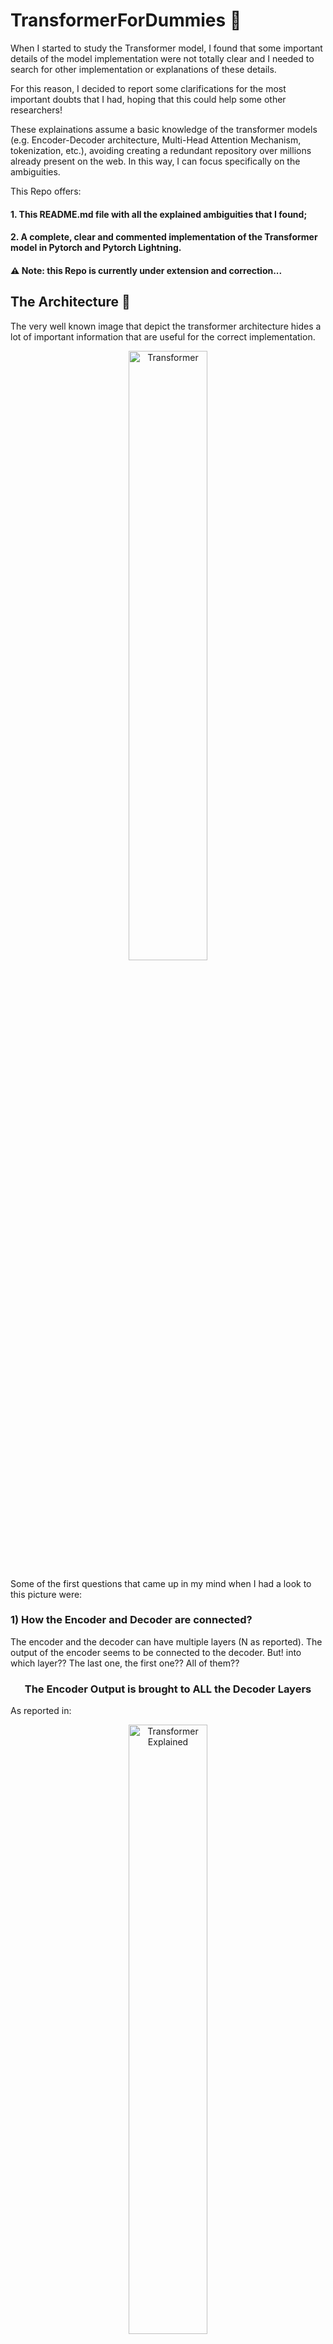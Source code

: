 # TransformerForDummies :rocket:
When I started to study the Transformer model, I found that some important details of the model implementation were not totally clear 
and I needed to search for other implementation or explanations of these details. 

For this reason, I decided to report some clarifications for the most important doubts that I had, hoping that this could help some other researchers!

These explainations assume a basic knowledge of the transformer models (e.g. Encoder-Decoder architecture, Multi-Head Attention Mechanism, tokenization, etc.),
avoiding creating a redundant repository over millions already present on the web. In this way, I can focus specifically on the ambiguities.

This Repo offers:

#### 1. This README.md file with all the explained ambiguities that I found;
#### 2. A complete, clear and commented implementation of the Transformer model in Pytorch and Pytorch Lightning.

#### :warning: Note: this Repo is currently under extension and correction...
## The Architecture :tada: 
The very well known image that depict the transformer architecture hides a lot of important information that are useful for the correct implementation.
<p align="center">
<img src="./assets/Transformer_architecture.png" alt="Transformer" width="50%"/>
</p>

Some of the first questions that came up in my mind when I had a look to this picture were:
### 1) **How the Encoder and Decoder are connected?**

The encoder and the decoder can have multiple layers (N as reported). The output of the encoder seems to be connected to the decoder. 
But! into which layer?? The last one, the first one?? All of them??

### <center>**The Encoder Output is brought to ALL the Decoder Layers**</center>
As reported in:

<p align="center">
<img src="./assets/transformer_explained.png" alt="Transformer Explained" width="50%"/>
</p>

Picture taken by (https://www.truefoundry.com/blog/transformer-architecture)

### 2) **How the Encoder's output is connected to the 'Multi-Head Attention of the Decoder'?**
Every attention block has three inputs that should be the Query, Key and Value. Which one is what??

###  <p align=center>**The Keys and the Values come from the Encoder, the Queries come from the last sublayer of the decoder.**</p>

<p align="center">
<img src="./assets/answer_2.jpg" alt="Paragraph" width="35%"/>
</p>

Both the above answers could be extracted with a bit of interpretation from:
<p align="center">
<img src="./assets/paragraph_1.jpg" alt="Paragraph" width="70%"/>
</p>
Notice the phrase: 

*This allows every position in the decoder to attend over all the positions in the input sequence*, this sentence will also useful later.


### 3) **What's the difference among the three different attention blocks?**

In the rest of the README we'll call:
- **Self-Attention block** of the encoder: the attention block of the encoder (of course :) )
- **Masked-Self-Attention block** of the decoder: you got it!
- **Cross-Attention block**: the block where encoder is connected to the decoder.

Later a more detailed answer!

## The Masks :collision:

I admit that I struggled a bit to understand well how the masking is used into this model, mainly because a looot of things are given for granted,
and appear clear and obvious only when you start to implement things and problems come up.

### 1) **How the mask is included in the Masked-Self-Attention block of the decoder?**

### The Look-Ahead/Causal Mask

First of all, I would have named the "Look Ahead Mask" as "DON'T Look Ahead Mask".
This mask is used for the decoder to allow the computation of the attention only backward in the sentence. 

Yes, it has sense, but why?? Well, because at the inference time, the decoder will act in auto-regressive manner, 
that means that it only has the encoder input as complete sentence, and the decoder should generate a word at time during inference.
Hence, only using the already generated words. For this reason, we need to force at the training time to learn to predict the ground-truth output sentence without looking at the next words, otherwise that's cheating!

Here we report the shape of the "Don't look ahead mask" also called "Causal Mask":
$M^C \in \mathbb{R}^{L x L}$

$$M^C = \begin{bmatrix} 
0 & -\infty & -\infty &  -\infty & -\infty &  -\infty  \\\
0 & 0 & -\infty & -\infty & -\infty & -\infty \\\
0 & 0 & 0 & -\infty & -\infty & -\infty \\\
0 & 0 & 0 & 0 & -\infty & -\infty \\\
0 & 0 & 0 & 0 & 0 & -\infty \\\
0 & 0 & 0 & 0 & 0 & 0 
\end{bmatrix}
$$

Notice that size of the mask is $L \times L$ that is the lenght of the sentence. 

The matrix is composed by zeros and $-\infty$, we'll see in a moment why.

### **The computation of the masked attention is then**:


$$
    \mathop{\text{Attention}}(Q, K, V) = \mathop{\text{Softmax}}\bigg(\frac{QK^{T}}{\sqrt{d_k}} + M^C\bigg)V
$$

Notice the mask is inside the softmax function.

This is done because if we consider $Q \in \mathbb{R}^{L \times 1}, K \in \mathbb{R}^{L \times 1}, V \in \mathbb{R}^{L \times 1}$. We would have $QK^{T} \in \mathbb{R}^{L \times L}$

Now, **the $\mathop{\text{Softmax}}$ function is applied row-wise**, this is just because the later multiplication with $V$ is on the right-hand side.

Remind that $\mathop{\text{Softmax}}(x_i) = \frac{e^{x_i}}{\sum_i e^{x_i}}$, where the $x_i$ is in a set $X = {x_1, x_2, ..., x_n}$, this function just reweights the value to be summed to 1.

Hence, when the value is $-\infty$ the softmax gives a weight of $0$ that means "don't consider this value".

With an example everything is always clearer!

$$Q = K = V = \begin{bmatrix}1 \\\
2 \\\
3 \\\
4 \\\
5 \\\
6 \end{bmatrix} \in \mathbb{R}^{L \times 1}, L = 6
$$

$$QK^{T} = \begin{bmatrix} 1 \\\
2 \\\
3 \\\
4 \\\
5 \\\
6 \end{bmatrix} * \begin{bmatrix} 1 & 2 & 3 & 4 & 5 & 6 \end{bmatrix} \\
= \begin{bmatrix} 1 & 2 & 3 & 4 & 5 & 6 \\\ 
2 & 4 & 6 & 8 & 10 & 12 \\\
3 & 6 & 9 & 12 & 15 & 18 \\\
4 & 8 & 12 & 16 & 20 & 24  \\\ 
5 & 10 & 15 & 20 & 25 & 30\\\
6 & 12 & 18 & 24 & 30 & 36 
\end{bmatrix}$$

That of course is simmetric. Moreover, we have that $QK^{T} = \frac{QK^{T}}{\sqrt{d_k}}$ where $d_k$ is just the dimension of the single vector that in our example is just 1.

$$\frac{QK^{T}}{\sqrt{d_k}} = \begin{bmatrix} 1 & 2 & 3 & 4 & 5 & 6 \\\ 
2 & 4 & 6 & 8 & 10 & 12 \\\
3 & 6 & 9 & 12 & 15 & 18 \\\
4 & 8 & 12 & 16 & 20 & 24  \\\ 
5 & 10 & 15 & 20 & 25 & 30\\\
6 & 12 & 18 & 24 & 30 & 36 
\end{bmatrix}$$

$$\frac{QK^{T}}{\sqrt{d_k}} + M^C = \begin{bmatrix} 
1 & -\infty & -\infty & -\infty & -\infty &  -\infty  \\\
2 & 4 & -\infty & -\infty & -\infty & -\infty \\\
3 & 6 & 9 & -\infty & -\infty & -\infty \\\
4 & 8 & 12 & 16 & -\infty &  -\infty\\\
5 & 10 & 15 & 20 & 25 & -\infty  \\\
6 & 12 & 18 & 24 & 30 & 36 
\end{bmatrix}$$

Now we need to apply the **softmax function ROW-WISE**. Why row-wise? because remember that we are using column vectors:
$Q = K = V \in \mathbb{R}^{L \times 1}$ for this reason after the softmax we have $\mathop{\text{Softmax}}(\frac{QK^T}{\sqrt{d_k}}) \in \mathbb{R}^{L \times L}$ that multiplied by $V \in \mathbb{R}^{L \times 1}$ we have a new column vector $A \in \mathbb{R}^{L \times 1}$ ( $(L \times L) \times (L \times 1) = L \times (L \times L) \times 1 = L \times 1$ )


### ACHTUNG :anger:

#### 1. The softmax function is numerical unstable for $-\infty$. For this reason, we need to modify $-\infty$ values in a VERY HIGH NEGATIVE VALUE like -1E15;
#### 2. The softmax function is applied "for each rows"! But remember how Pytorch handles the dimensions!

This could be trivial for the practitioners but it's important to explicate everything (the repo it's called **_TransformerForDummies_** after all :D)

First of all, remember what the "dimensions" mean in the pytorch: dim = 0, means that you are indexing through the rows! dim = 1 means that you are indexing through the columns. 

<p align="center">
<img src="./assets/tensor.jpg" alt="Transformer Explained" width="70%"/>
</p>

However, the Pytorch documentation of the softmax function reports:
<p align="center">
<img src="./assets/softmax.png" alt="Transformer Explained" width="90%"/>
</p>

That in this case means that every rows will be "collapsed" independently to compute the softmax.
Hence, after the:

```python
values = torch.softmax(values, dim=-1)
```
Using the last dimension! That in our case will be all the whole rows!

We'll have:

$$
    \mathop{\text{Softmax}}\bigg(\frac{QK^{T}}{\sqrt{d_k}} + M^C\bigg) = \begin{bmatrix} 
1.0000e+00 & 0 & 0 & 0 & 0 &  0  \\\
1.1920e-01 & 8.8080e-01 & 0 & 0 & 0 & 0\\\
2.3556e-03 & 4.7314e-02 & 9.5033e-01 & 0 & 0 & 0\\\
6.0317e-06 & 3.2932e-04 & 1.7980e-02 & 9.8168e-01 & 0 &  0 \\\
2.0473e-09 & 3.0384e-07 & 4.5094e-05 & 6.6925e-03 & 9.9326e-01 & 0  \\\
9.3344e-14 & 3.7658e-11 & 1.5192e-08 & 6.1290e-06 &  2.4726e-03 & 9.9752e-01
\end{bmatrix}
$$

The sum "for each row" is always 1.0, try to believe!

Finally, we can compute the output values of the attention mechanism:

$$\mathop{\text{Softmax}}\bigg(\frac{QK^{T}}{\sqrt{d_k}} + M^C\bigg)V = \begin{bmatrix} 
1.0000e+00 & 0 & 0 & 0 & 0 &  0  \\\
1.1920e-01 & 8.8080e-01 & 0 & 0 & 0 & 0\\\
2.3556e-03 & 4.7314e-02 & 9.5033e-01 & 0 & 0 & 0\\\
6.0317e-06 & 3.2932e-04 & 1.7980e-02 & 9.8168e-01 & 0 &  0 \\\
2.0473e-09 & 3.0384e-07 & 4.5094e-05 & 6.6925e-03 & 9.9326e-01 & 0  \\\
9.3344e-14 & 3.7658e-11 & 1.5192e-08 & 6.1290e-06 &  2.4726e-03 & 9.9752e-01
\end{bmatrix} * \begin{bmatrix} 1 \\\ 2 \\\ 3 \\\ 4 \\\ 5 \\\ 6\end{bmatrix}$$

The results is:

$$\mathop{\text{Attention}}(Q, V, K) = \begin{bmatrix}
    1.0\\\
    1.8808 \\\
    2.9480 \\\
    3.9813 \\\
    4.9932 \\\
    5.9975
    \end{bmatrix}$$

This new vector represents a weighted combination of the values of $V$, in fact the first component consider only the first value, the second component is the weighted sum of the first two components, and so on...


### The Padding Mask

The Padding mask could seem trivial at first sight, but it has its own quibbles. First reason on why it is necessary: **Not all the sentences have the same lenght!**

We:
- **Add Padding tokens to bring all the sentences to have the same lenght;**
- **Create a mask that "block" the softmax function to consider this token that are uninformative.**

## The padding Mask: requires a paragraph for itself... :fire:
### 1) What if I do not want to use multiple sentences?? (BATCH SIZE = 1)?

### ***<p align=center>In this case we don't need a padding mask</p>***

### 2) Wait? But the encoder's input and the decoder's input can have different lenghts? What about the padding then?

### ***<p align=center>The two inputs can have a different lenghts. </p>***

Let's assume that we have the batch size equals to 1, the encoder output is $X \in \mathbb{R}^{L_1 \times E}$ and the input of the decoder is $Y \in \mathbb{R}^{L_2 \times E}$ (the same dimensionality of the input of the decoder is reported till the point of the conjuction of the two, that is the "Cross-Attention"), where $L_1$ is the lenght of the sentence in the encoder, $L_2$ is the lenght of the sentence in the decoder, $E$ is the embedding size.

First of all, the $E$ should be the same for the encoder and the decoder, if it is not obvious now, it will be in a second.

About the two sequence lenght instead, we remind from the answer 2, that the decoder offers the query to the attention, the encoder the keys and the values instead. Hence, $Q \in \mathbb{R}^{L_2 \times E}, K \in \mathbb{R}^{L_1 \times E}, V \in \mathbb{R}^{L_1 \times E}$

$$\frac{QK^{T}}{\sqrt{|E|}} \in \mathbb{R}^{(L_2 \times E) \times (E \times L_1)} = \mathbb{R}^{L_2 \times L_1}$$

This first explains why the embedding size should be equal for the both encoder and the decoder (basic linear algebra).

Then, after the attention computation:

$$\mathop{\text{Softmax}}(\frac{Q_{d}K_{e}^{T}}{\sqrt{|E|}})V_{e} \in \mathbb{R}^{(L_2 \times L_1) \times (L_1 \times E)} = \mathbb{R}^{L_2 \times E}$$

where the pedices $e$ and $d$ denote the encoder and the decoder respectively, since we're talking about the Cross-Attention block.
So,
### ***<p align=center>In this case the decoder's output will have the same decoder's input lenght. </p>***

From a practical point of view though, we need to understand when have different lenghts is convenient, necessary or else:
- *Training*: 
  - during the training the batch size is larger than 1, so the padding *IS NECESSARY*.
  - It theory it is also possible to create batches for the encoder and the decoder of different lenghts (sequence lenghts, not the batch size of course). This can be annoying from the implementative point of view, but it could be convenient if there is a large difference in the lenghts of the sequences between the two languages (if we consider a translation task)
  - In practise during the training, the dataloader is often implemented using the same lenghts for the encoder's and decoder's inputs
- *Inference*:
  - At inference time (manually testing the model for example) often we use just one input, in this case we don't need the padding since the batch size = 1. 
  - On the other hand if we implemented the model in such a way it is possible to have different sizes of encoder's input and output's, we don't even need the padding for the input.

Recap:
- The padding is used for two reasons:
  - Aligning the sequences for the same batch;
  - Aligning the sequences for between the two batches of encoder and decoder (depends on the implementation).

### 4) What is the shape of the padding Mask? How is it employed?

First, if we want to talk about padding mask we need to consider the Batch size > 1 that we'll name $B$. Hence, $Q \in \mathbb{R}^{B \times L \times E}, K \in \mathbb{R}^{B \times L \times E}, V \in \mathbb{R}^{B \times L \times E}$, $L$ is the sequence lenght and $E$ is the embedding size.

Now, we'll use an arbitrary value for the padding token $[\text{PAD}]$, to align all the $|B|$ sequences to the same lenght $L$. 

As an example, the "proto-padding-mask" where $|B| = 4$ and $|L| = 6$, will be:

$$|B| \underbrace{\begin{bmatrix} x_1 & x_2 & [\text{PAD}] & [\text{PAD}] & [\text{PAD}] & [\text{PAD}] \\\
    x_3 & x_4 & x_5 & x_6 & [\text{PAD}] & [\text{PAD}] \\\
x_7 & x_8 & x_9 & [\text{PAD}] & [\text{PAD}] & [\text{PAD}] \\\
x_{10} & x_{11} & x_{12} & x_{13}] & x_{14} & [\text{PAD}] 
\end{bmatrix}}_{|L|}$$

Remember that the scaled-dot-product attention function with a generic mask is:

$$
    \mathop{\text{Attention}}(Q, K, V) = \mathop{\text{Softmax}}(\frac{QK^{T}}{\sqrt{d_k}} + M)V
$$

for the operation $QK^{T}$ the transposition for the tensor $K$ is done only on the last two dimensions (the batch dim is not considered), so 

$$QK^{T} \in \mathbb{R}^{(B \times L \times E) \times (B \times E \times L) } = \mathbb{R}^{B \times L \times L}
$$

Now, for each sentence in the set of size $|B|$ we have a $L \times L$ matrix that should be masked. 
To better understand how to construct our padding mask we can make and example with a single sentence, let's say the third row!

$$Q = K = \begin{bmatrix}x_7 \\\
x_8 \\\
x_9 \\\
[\text{PAD}] \\\
[\text{PAD}] \\\ 
[\text{PAD}] \end{bmatrix}\in \mathbb{R}^{1xLxE}$$

Considering every element like $x_7 \in \mathbb{R}^{E}$. So,

$$QK^{T} = \begin{bmatrix}x_7 \\\
x_8 \\\
x_9 \\\
[\text{PAD}] \\\
[\text{PAD}] \\\ 
[\text{PAD}] \end{bmatrix} * \begin{bmatrix}x_7 & x_8 & x_9 & [\text{PAD}] & [\text{PAD}] & [\text{PAD}] \end{bmatrix} = \begin{bmatrix} x_7x_7 & x_7x_8 & x_7x_9 & x_7[\text{PAD}] & x_7[\text{PAD}] & x_7[\text{PAD}] \\\
x_8x_7 & x_8x_8 & x_8x_9 & x_8[\text{PAD}] & x_8[\text{PAD}] & x_8[\text{PAD}] \\\
x_9x_7 & x_9x_8 & x_9x_9 & x_9[\text{PAD}] & x_9[\text{PAD}] & x_9[\text{PAD}] \\\
[\text{PAD}]x_7 & [\text{PAD}]x_8 & [\text{PAD}]x_9 & [\text{PAD}][\text{PAD}] & [\text{PAD}][\text{PAD}] & [\text{PAD}][\text{PAD}] \\\
[\text{PAD}]x_7 & [\text{PAD}]x_8 & [\text{PAD}]x_9 & [\text{PAD}][\text{PAD}] & [\text{PAD}][\text{PAD}] & [\text{PAD}][\text{PAD}] \\\
[\text{PAD}]x_7 & [\text{PAD}]x_8 & [\text{PAD}]x_9 & [\text{PAD}][\text{PAD}] & [\text{PAD}][\text{PAD}] & [\text{PAD}][\text{PAD}] 
\end{bmatrix}
$$

It's easy to see that every position in which we have a multiplication by the padding token (actually a dot product because every entry is $\in \mathbb{R}^{E}$) should be masked.

Hence, our padding mask for the third sentence will be:

$$
    M^{P}_3 = \begin{bmatrix} 0 & 0 & 0 & -\infty & -\infty & -\infty \\\
0 & 0 & 0 & -\infty & -\infty & -\infty \\\
0 & 0 & 0 & -\infty & -\infty & -\infty \\\
-\infty & -\infty & -\infty & -\infty & -\infty & -\infty \\\
-\infty & -\infty & -\infty & -\infty & -\infty & -\infty  \\\
-\infty & -\infty & -\infty & -\infty & -\infty & -\infty  
\end{bmatrix}
$$

It's easy to derive this mask with these operations:

```python
B = 1
L = 6
padding_mask = torch.FloatTensor([False, False, False, False, True, True]).unsqueeze(0).unsqueeze(0)
padding_mask_right = padding_mask.repeat(1, L, 1)
padding_mask_left = padding_mask_right.transpose(-1, -2)
padding_mask = (padding_mask_left | padding_mask_right).float()
padding_mask[padding_mask == 1.] = -torch.inf
```
but I'm pretty sure more efficient ways exists. 
It's important to notice also from the implementation, that the padding mask is like it is composed by two masks. This is because $Q$ and $K^T$ are vector with each having its own padding mask. 
In this case the two vectors are the same so the resulting padding mask is simmetric.


Hence, we'll have a different Padding mask for each sentence. 

$$M^{P} = \[ M^{P}_1, ..., M^{P}_B \]$$

### 3) Ok, but the Transformer has 3 attention blocks in which one I should insert the padding mask?

This is probably one of the hardest question I had to find an answer to. Let's start from the most trivial things. The Masked-Self-Attention block of course needs the Causal Mask, and that's ok. However, the most reasonable thing is that both the Self-attention block of the encoder, and Masked-Self-Attention block of the Decoder, also need a padding Mask.
This is because as reported in the article:

- _"The encoder contains self-attention layers. In a self-attention layer all of the keys, values
and queries come from the same place, in this case, the output of the previous layer in the
encoder. Each position in the encoder **can attend to all positions** in the previous layer of the
encoder."_
- _"Similarly, self-attention layers in the decoder allow each position in the decoder **to attend to
all positions** in the decoder up to and including that position. We need to prevent leftward
information flow in the decoder to preserve the auto-regressive property. We implement this
inside of scaled dot-product attention by masking out (setting to −∞) all values in the input
of the softmax which correspond to illegal connections. See Figure 2"_

When in the article is mentioned that the self-attention blocks should attend to "all the positions", it's reasonable to think that only the meaningful part should be attended, so excluding the padding token. 
Hence, until now we have: Encoder's Self-Attention block needs the Padding Mask; the Decoder's Masked-Self-Attention block needs padding Mask + Causal Mask.

#### Perfect! **But what about the Cross-Attention block in the decoder?** 

The article reports:

<p align="center">
<img src="./assets/paragraph_1.jpg" alt="Paragraph" width="90%"/>
</p>

So, if we need to consider the same rational where "all the positions" means all the meaningful positions, Do we need to combine two padding masks??,
the encoder and the decoder's one, also considering that Queries come from the decoder and the Keys from the encoder?? However, since I didn't want to speculate much, I needed to investigate more.

First of all, I found that the same question has been asked a lot around the web, but few time I've seen a reasonable answer: [HERE](https://medium.com/@sxyxiaoyao/i-have-a-question-about-this-line-code-why-we-need-memory-mask-in-decoder-ab7d5a9e8060) [HERE](https://github.com/pytorch/pytorch/issues/124931) [HERE](https://stackoverflow.com/questions/62170439/difference-between-src-mask-and-src-key-padding-mask) [HERE](https://medium.com/@bavalpreetsinghh/transformer-from-scratch-using-pytorch-28a5d1b2e033) [HERE](https://datascience.stackexchange.com/questions/65067/proper-masking-in-the-transformer-model) [HERE](https://datascience.stackexchange.com/questions/88097/why-do-transformers-mask-at-every-layer-instead-of-just-at-the-input-layer) [HERE](https://ai.stackexchange.com/questions/25041/is-the-decoder-mask-triangular-mask-applied-only-in-the-first-decoder-block-o)

Unfortunately, not all the answer were clear and agreed to each other. In spite of this, I tried to have my own answer, mainly based on these factors:

- The official Pytorch Implementation of the Transformer model has as parameter the **_memory_mask_** [HERE](https://pytorch.org/docs/stable/generated/torch.nn.Transformer.html)
- [This article](https://medium.com/@bavalpreetsinghh/transformer-from-scratch-using-pytorch-28a5d1b2e033) reports that it is necessary to avoid conflict. Which conflict? Not explained.
- [This](https://stackoverflow.com/questions/62170439/difference-between-src-mask-and-src-key-padding-mask) instead reports that the memory mask is just the same as the encoder-input's Padding mask, so in general applied to the Keys. Ok, but why?

Ok, my catch on this is: 
1. The Cross-Attention block needs a padding Mask; 
2. In the official implementations there is what is called Memory Mask that seems to be a copy of the encoder's input padding mask; 
3. I haven't found anything about the inclusion of the decoder's input padding mask.

However, I wasn't satisfied with this. I had to prove the sense by myself. 

So, let's start with and example where queries come from the decoder, and the keys and values are the same vector from the encoder output.

$Q_d \in \mathbb{R}^{L_2 \times E}, K_e^T \in \mathbb{R}^{E \times L_1}, V_e \in \mathbb{R}^{L_1 \times E}$ with $E = 1$

$$Q_d = \begin{bmatrix}
    1\\\
    2 \\\
    3 \\\
    [\text{null}_d] \\\
    [\text{null}_d] \\\
    [\text{null}_d]
    \end{bmatrix}; K_e^T = \begin{bmatrix} 4 & 5 & 6 & 7 & [\text{null}_e] & [\text{null}_e]\end{bmatrix};  V_e = \begin{bmatrix}
    4\\\
    5 \\\
    6 \\\
    7 \\\
    [\text{null}_e] \\\
    [\text{null}_e]
    \end{bmatrix};$$


$$Q_dK_e^T = \begin{bmatrix} 4 & 5 & 6 & 7 & 1*[\text{null}_e] & 1*[\text{null}_e] \\\
     8 & 10 & 12 & 14 & 2*[\text{null}_e] & 2*[\text{null}_e] \\\
     12 & 15 & 18 & 21 & 3*[\text{null}_e] & 3*[\text{null}_e] \\\
     [\text{null}_d] * 4 & [\text{null}_d] * 5 & [\text{null}_d] * 6 & [\text{null}_d] * 7 & [\text{null}_d] * [\text{null}_e] & [\text{null}_d] * [\text{null}_e] \\\
    [\text{null}_d] * 4 & [\text{null}_d] * 5 & [\text{null}_d] * 6 & [\text{null}_d] * 7 & [\text{null}_d] * [\text{null}_e] & [\text{null}_d] * [\text{null}_e]  \\\
    [\text{null}_d] * 4 & [\text{null}_d] * 5 & [\text{null}_d] * 6 & [\text{null}_d] * 7 & [\text{null}_d] * [\text{null}_e] & [\text{null}_d] * [\text{null}_e]\end{bmatrix}$$

Where $\text{null}_d$ or $\text{null}_e$ represent the values in the vector correspondent to the Padding values of decoder and encoder respectively.

Now let's consider the three possibilities for the Padding mask: encoder's input Padding mask, decoder's input padding mask, combination of both.
More precisely, since the computation of the $Q_dK_e^T$ have the query from the decoder and the keys from the encoder, we'll call  the "left decoder's input Padding mask" and "right encoder's input Padding mask" respectively.

$$M_e^{\text {right }} = \begin{bmatrix} 0 & 0 & 0 & 0 & -\infty & -\infty\\\
 0 & 0 & 0 & 0 & -\infty & -\infty \\\
0 & 0 & 0 & 0 & -\infty & -\infty \\\
0 & 0 & 0 & 0 & -\infty & -\infty \\\
0 & 0 & 0 & 0 & -\infty & -\infty \\\
0 & 0 & 0 & 0 & -\infty & -\infty 
\end{bmatrix}
$$

$$M_d^{\text{left}} = \begin{bmatrix} 0 & 0 & 0 & 0 & 0 & 0\\\
 0 & 0 & 0 & 0 & 0 & 0 \\\
0 & 0 & 0 & 0 & 0 & 0 \\\
-\infty & -\infty & -\infty & -\infty & -\infty & -\infty  \\\
-\infty & -\infty & -\infty & -\infty & -\infty & -\infty  \\\
-\infty & -\infty & -\infty & -\infty & -\infty & -\infty 
\end{bmatrix}
$$

$$M_d^{\text{left}} +  M_e^{\text {right }}  = \begin{bmatrix} 0 & 0 & 0 & 0 & -\infty & -\infty\\\
 0 & 0 & 0 & 0 & -\infty & -\infty\\\
0 & 0 & 0 & 0 & -\infty & -\infty \\\
-\infty & -\infty & -\infty & -\infty & -\infty & -\infty  \\\
-\infty & -\infty & -\infty & -\infty & -\infty & -\infty  \\\
-\infty & -\infty & -\infty & -\infty & -\infty & -\infty 
\end{bmatrix}
$$

Ok, now let's apply the three possibilities, and see what happens.

#### Right Encoder's input padding mask

$$\frac{Q_{d}K_{e}^{T}}{\sqrt{d_k}} + M_e^{\text {right }}  = \begin{bmatrix} 4 & 5 & 6 & 7 & -\infty & -\infty \\\
 8 & 10 & 12 & 14 & -\infty & -\infty \\\
 12 & 15 & 18 & 21 & -\infty & -\infty \\\
 [\text{null}_d]*4 & [\text{null}_d]*5 & [\text{null}_d]*6 & [\text{null}_d]*7 & -\infty & -\infty \\\
[\text{null}_d]*4 & [\text{null}_d]*5 & [\text{null}_d]*6 & [\text{null}_d]*7 & -\infty & -\infty  \\\
[\text{null}_d]*4 & [\text{null}_d]*5 & [\text{null}_d]*6 & [\text{null}_d]*7 & -\infty & -\infty 
\end{bmatrix}
$$

$$\mathop{\text{Softmax}}(\frac{Q_{d}K_{e}^{T}}{\sqrt{d_k}} + M_e^{\text {right }})V_e = \begin{bmatrix} 0.0321 & 0.0871 & 0.2369 & 0.6439 & 0 & 0 \\\
0.0021 & 0.0158 & 0.1171 & 0.8650 & 0 & 0 \\\
 1.1727e-04 &  2.3554e-03 & 4.7309e-02 & 9.5022e-01 & 0 & 0\\\
 w_1^{null} & w_2^{null} & w_3^{null} & w_4^{null} & 0 & 0 \\\
w_5^{null} & w_6^{null} & w_7^{null} & w_8^{null} & 0 & 0   \\\
w_9^{null} & w_{10}^{null} & w_{11}^{null} & w_{12}^{null} & 0 & 0 
\end{bmatrix}* \begin{bmatrix}
    4\\\
    5 \\\
    6 \\\
    7 \\\
    [\text{null}_d] \\\
    [\text{null}_d]
    \end{bmatrix} \\
 = \begin{bmatrix} 6.4926 \\\
6.845 \\\
6.9476 \\\
W_1^{null} \\\
W_2^{null} \\\
W_3^{null}
\end{bmatrix}
$$

Where $w_x^{null}$ represent a weight from a non-relevant position and $W_x^{null}$ represent a dot product out of a matrix multiplication that contains some $w_x^{null}$ values.
As it is possible to see the output vector contains at the end some values that represent the padding.

#### Left Decoder's input padding mask

$$\frac{Q_{d}K_{e}^{T}}{\sqrt{d_k}} + M_d^{\text{left}} = \begin{bmatrix} 4 & 5 & 6 & 7 & 1*[\text{null}_e] & 1*[\text{null}_e] \\\
 8 & 10 & 12 & 14 & 2*[\text{null}_e] & 2*[\text{null}_e] \\\
 12 & 15 & 18 & 21 & 3*[\text{null}_e] & 3*[\text{null}_e] \\\
-\infty & -\infty & -\infty & -\infty & -\infty & -\infty  \\\
-\infty & -\infty & -\infty & -\infty & -\infty & -\infty  \\\
-\infty & -\infty & -\infty & -\infty & -\infty & -\infty 
\end{bmatrix}
$$

$$\mathop{\text{Softmax}}(\frac{Q_{d}K_{e}^{T}}{\sqrt{d_k}} + M_d^{\text{left}} )V_e = \begin{bmatrix} w_1^{dirty} & w_2^{dirty} & w_3^{dirty} & w_4^{dirty} & w_5^{null} & w_6^{null} \\\
w_1^{dirty} & w_2^{dirty} & w_3^{dirty} & w_4^{dirty} & w_5^{null} & w_6^{null} \\\
w_1^{dirty} & w_2^{dirty} & w_3^{dirty} & w_4^{dirty} & w_5^{null} & w_6^{null} \\\
0.1666 & 0.1666 & 0.1666 & 0.1666 & 0.1666 & 0.1666  \\\
0.1666 & 0.1666 & 0.1666 & 0.1666 & 0.1666 & 0.1666  \\\
0.1666 & 0.1666 & 0.1666 & 0.1666 & 0.1666 & 0.1666 
\end{bmatrix} * \begin{bmatrix}
    4\\\
    5 \\\
    6 \\\
    7 \\\
    [\text{null}_d] \\\
    [\text{null}_d]
    \end{bmatrix} = \begin{bmatrix} W_1^{dirty} \\\
W_2^{dirty} \\\
W_3^{dirty} \\\
W_4^{null} \\\
W_5^{null} \\\
W_6^{null}
\end{bmatrix}
$$

Here I called $w_x^{dirty}$ the weights values out of the softmax computed also using some values from the padding positions. 
As it is possible to see the output in this case is composed by "dirty" values and null values.

Finally, the combination of both the padding masks.
#### Both Encoder's and  Decoder's input padding mask

$$
\frac{Q_{d}K_{e}^{T}}{\sqrt{d_k}} + M_d^{\text{left}} + M_e^{\text {right }} = \begin{bmatrix} 4 & 5 & 6 & 7 & -\infty & -\infty \\\
 8 & 10 & 12 & 14 & -\infty & -\infty \\\
 12 & 15 & 18 & 21 & -\infty & -\infty \\\
-\infty & -\infty & -\infty & -\infty & -\infty & -\infty  \\\
-\infty & -\infty & -\infty & -\infty & -\infty & -\infty  \\\
-\infty & -\infty & -\infty & -\infty & -\infty & -\infty 
\end{bmatrix}
$$
$$
\mathop{\text{Softmax}}(\frac{Q_{d}K_{e}^{T}}{\sqrt{d_k}} + M_d^{\text{left}} + M_e^{\text {right }})V_e = \begin{bmatrix} 0.0321 & 0.0871 & 0.2369 & 0.6439 & 0 & 0 \\\
0.0021 & 0.0158 & 0.1171 & 0.8650 & 0 & 0 \\\
 1.1727e-04 &  2.3554e-03 & 4.7309e-02 & 9.5022e-01 & 0 & 0\\\
0.1666 & 0.1666 & 0.1666 & 0.1666 & 0.1666 & 0.1666  \\\
0.1666 & 0.1666 & 0.1666 & 0.1666 & 0.1666 & 0.1666  \\\
0.1666 & 0.1666 & 0.1666 & 0.1666 & 0.1666 & 0.1666 
\end{bmatrix} * \begin{bmatrix}
    4\\\
    5 \\\
    6 \\\
    7 \\\
    [\text{null}_d] \\\
    [\text{null}_d]
    \end{bmatrix} = \begin{bmatrix} 6.4926 \\\
6.845 \\\
6.9476 \\\
W_1^{null} \\\
W_2^{null} \\\
W_3^{null}
\end{bmatrix}
$$

### Finally we have our answer!
First!

$$\mathop{\text{Softmax}}(\frac{Q_{d}K_{e}^{T}}{\sqrt{d_k}} + M_d^{left} + M_e^{\text {right }})V_e = \mathop{\text{Softmax}}(\frac{Q_{d}K_{e}^{T}}{\sqrt{d_k}} + M_e^{\text {right }})V_e$$

Using the decoder's input padding mask would create dirty values. Hence, using the right encoder's input padding mask is the best choice. 
Not using any padding mask for the Cross-Attention block would create dirty values. 

Just to experimentally validate this assertion I trained a simple Transformer model and I found that with the right padding mask for the Cross-Attention block leads to better validation accuracy respect to not using any.
(7.154 vs 7.3 of Validation loss after 1 epoch)

## padding Mask Usage Recap:

#### - **Encoder Self-Attention block wants: ENCODER'S INPUT padding MASK**
#### - **Decoder MASKED Self-Attention block wants: DECODER'S INPUT padding MASK + CAUSAL MASK**
#### - **Encoder-Decoder Cross-Attention block wants: ENCODER'S INPUT padding MASK**

<p align="center">
<img src="./assets/Padding_Masks.png" alt="Transformer Architecture with masks annotated" width="50%"/>
</p>


### Recap for the Masking

#### - Self-Attention Encoder block: 

$$\mathop{\text{SelfAttention}}(Q_{e}, K_{e}, V_{e}) = \mathop{\text{Softmax}}(\frac{Q_{e}K_{e}^{T}}{\sqrt{d_k}} + M_e^{P})V_{e}$$

$M_e^{P} = M_e^{\text{left}} + M_e^{\text {right }}$ that is $M_e^{\text{left}} = M_e^{\text{right}^T}$
#### - Decoder MASKED Self-Attention block:

$$\mathop{\text{MaskedSelfAttention}}(Q_{d}, K_{d}, V_{d}) = \mathop{\text{Softmax}}(\frac{Q_{d}K_{d}^{T}}{\sqrt{d_k}} + M_d^{P} + M^{C})V_{d}$$

$M_d^{P} = M_d^{\text{left}} + M_d^{\text {right }}$ that is $M_d^{\text{left}} = M_d^{\text {right }^T}$
#### - Encoder-Decoder Cross-Attention block: 

$$\mathop{\text{CrossAttention}}(Q_{d}, K_{e}, V_{e}) = \mathop{\text{Softmax}}(\frac{Q_{d}K_{e}^{T}}{\sqrt{d_k}} + M_e^{\text {right }})V_{e}$$

Where the pedices $e$ or $d$ in this case stand for Encoder and Decoder. $M^P$ is the padding Mask, $M^C$ is the Causal Mask, $d_k$ is the embedding dimension that in our case is $E$, (in whole in example we didn't mention the different heads).

## The Embeddings :grey_question:

### 1) How the embeddings layers are implemented?

The embeddings layer are used to map each token into a vector. 

To allow this it's easy to just use the *torch.nn.Embedding(num_embeddings, embedding_dim, ...)* class. Internally the class is just a linear layer that maps an integer into a vector. Still more under the hood, each integer is considered in one-hot-encoding.

Hence, the parameters will be:
- num_embeddings = VOCABULARY SIZE
- embedding_dim = EMBEDDING SIZE

Unfortunately for this reason, the embedding layer is one of the storage heavy part of the model. Let's make an example:
VOCABULARY SIZE = 50k and EMBEDDING SIZE = 512, we'll have a linear layer of $512 \times 50'000 = 25,6*10^6$ parameters, that are more than 25,6 millions of parameters. 

Moreover, considering that we have two different embeddings layers ( one for the encoder and one for the decoder), we have more than 50 millions parameters just for the first step of the processing.
Remind that this layer is trainable.
## The last layer of the Decoder :fearful:

Even if this part is almost straightforward, in the paper is the most ambiguous one. 

It's intuitive that we just need a linear layer and a softmax to have a "vocabulary-sized" vector of probabilities to sample the most probable next word.
However, let's read:

<p align="center">
<img src="./assets/Embeddings.png" alt="Paragraph" width="70%"/>
</p>

We first read
- *[...], **we share the same weight matrix between the two embedding layers and the pre-softmax
linear transformation**, [...].*

Wait Wait Wait!
- I can accept a weights sharing between the embedding layer of the Decoder and its last layer, because maybe we just want to save some parameters and because the vocabulary for the target sentence in the decoder is the same in output of course...
- But WHY?? It should be shared with the Encoder's embedding layer, that probably will have a different vocabulary, since this model is generally considered for a task like Translation??? Am I missing something? :confounded:

I searched a lot and I found one only sensed answer, thanks to 'noe' on Datascience.Stackexchange:

- *The source and target embeddings can be shared or not. This is a design decision. They are normally shared if the token vocabulary is shared, and this normally happens when you have languages with the same script (i.e. the Latin alphabet). If your source and target languages are e.g. English and Chinese, which have different writing systems, your token vocabularies would probably not be shared, and then the embeddings wouldn't be shared either. NOE*

- *Then, the linear projection before the softmax can be shared with the target embedding matrix. This is also a design decision. It is frequent to share them. NOE*

uff...okok I took a sigh of relief, it was as I thought, just a task dependent design choice.

For the all answer refer [HERE](https://datascience.stackexchange.com/questions/84930/weights-shared-by-different-parts-of-a-transformer-model "Why sharing weights") 

Hence, my recap is:

#### 1. Decoder Embedding Layer and final Linear Layer before the softmax share the weights;

This is actually a design choice also to reduce the computation.

#### 2. Encoder Embedding Layer and Decoder Embedding Layer can share the weights in the case the source and the target languages are the same.

So, in this case all the three layer share the same weights as reported in the article.

Ok, let's continue to read:

- **[...] In the embedding layers, we multiply those weights by $\sqrt{d_{model}}$.** 

...Totally out of nowhere...why now???:weary:

After a very long search and time thinking about it..

**The answer is that there is no answer!** As also reported in [HERE](https://datascience.stackexchange.com/questions/87906/transformer-model-why-are-word-embeddings-scaled-before-adding-positional-encod "Answer 1") [HERE](https://github.com/espnet/espnet/issues/2797 "Answer 2") [HERE](https://github.com/wenet-e2e/wenet/issues/45 "Answer 3") [HERE](https://github.com/OpenNMT/OpenNMT-py/issues/1722 "Answer 4")    

Actually my catch on this turns around a couple of thoughs:
- Inside the attention blocks all the dot-product are scaled by $\sqrt{d_{model}}$ that is the standard deviation of a dot-product between two independent random vector, though scaling in such a way everything has a variance of 1;
- The layer normalization largely used is done exactly to keep every vector to variance of 1;
- From the scheme it's possible to see that we always have the layer normalization as output of both encoder and decoder.

Hence, my idea is that since the actual vectors that represent the tokens as inputs of both encoder and decoder "don't have variance of 1" ( I'm talking about the embedding from the embeddings layers), we need to rescaled them multiplying them back by $\sqrt{d_{model}}$.
In this way the softmax is operating using the vectors of the actual size. 

Every comment on this is largely accepted.

## The Layer normalization :satisfied:

The only interesting thing that I'd like to report for this is that the normalization makes use of the **Biased Variance** and not the unbiased one (strengthening even more my idea on the rescaling by $\sqrt{d_{model}}$).

We remind that:

$$\sigma_{biased} = \frac{1}{N} \sum_{i=1}^{N} (x_i - \mu)^2$$
$$\sigma_{unbiased} = \frac{1}{N -1} \sum_{i=1}^{N} (x_i - \mu)^2$$

So keep an eye on this if you want to reimplement this by yourself. 

## The Dropout
The article reports:
- _**Each layer has two sub-layers. The first is a multi-head self-attention mechanism, and the second is a simple, position-
wise fully connected feed-forward network.**_ 
- _**We apply dropout [ 33] to the output of each sub-layer, before it is added to the
sub-layer input and normalized. In addition, we apply dropout to the sums of the embeddings and the
positional encodings in both the encoder and decoder stacks.[...]**_

Hence, we deduce that the dropout layers are reported how depicted in the picture below:

<p align="center">
<img src="./assets/Dropout.png" alt="Paragraph" width="50%"/>
</p>

What it not mentioned in the article is that the Dropout is also implemented inside the attention mechanism [HERE](https://serp.ai/attention-dropout/) [HERE](https://stats.stackexchange.com/questions/509798/attention-dropout-where-was-it-proposed-used-first):

- _**After the Softmax function add a dropout**_

## The Special Tokens :relieved:

Why we need to use the special tokens? Around the web and in several papers a lot of different tokens are used. 

### The [SOS] Token
Let's consider the inference time, so we are using our already trained model, and we want to translate a source sentence into a target sentence.
We already have an input sequence for the encoder, but how do we start the input of the decoder?? 
We need a starting point from which we can compute the whole sequence, that in theory should be that first word of the translation that we do not know! 
For this reason it's enough a dummy word that we'll call [SOS] (Start Of Sentence). 
Let's say $f_e(x)$ is the function representing the encoder, $f_d(y, f_x(x))$ is the function representing the decoder. So, iteratively:
- $f_d^1([SOS], f_e([The, dog, is, beautiful)) = [Il]$
- $f_d^2([Il], f_e([The, dog, is, beautiful)) = [cane]$
- $f_d^3([cane], f_e([The, dog, is, beautiful)) = [é]$
- $f_d^4([è], f_e([The, dog, is, beautiful)) = [bello]$

### The [EOS] Token
The [EOS] token (End Of Sentence) it's necessary for exactly the opposite reason of the start token. We need to stop the generation of words.
Considering that the generation is one token at time, so practically in a for loop, we need a way to stop the generation but also allow the model to learn when to stop the generation as well.
For this reason we need the [EOS] to be set at the end of the sentence for the decoder.

- $f_d^4([è], f_e([The, dog, is, beautiful)) = [bello]$
- $f_d^5([bello], f_e([The, dog, is, beautiful)) = [come]$
- $f_d^6([il], f_e([The, dog, is, beautiful)) = [tramonto]$
- ... it can continue gibbering..

The right way:
- $f_d^4([è], f_e([The, dog, is, beautiful)) = [bello]$
- $f_d^5([bello], f_e([The, dog, is, beautiful)) = [EOS]$
- STOP

In this way we know when to stop inferencing.


### And in the Encoder?
The encoder, at least in principle, doesn't need the [SOS] nor the [EOS] token. However, these are often used in the encoder as well, mainly to help the model to understand when the input sequence of the encoder start and finishes,
in this way can influence the generation or the termination of the output sequence. [HERE](https://github.com/Kyubyong/transformer/issues/64) [HERE](https://www.reddit.com/r/deeplearning/comments/ob03fn/the_input_format_for_the_encoder_in_transformer/)


### What about the padding here?
The padding is just added right after the [EOS].

## The Training
Now the crispy things! All the guides that I found were boring, redundant and somewhat unclear on the peculiarity of the transformer training that in my opinion is base on only two things:

1. **Shift Left the ground-truth output of just one step;**
2. **Set the CrossEntropyLoss to ignore the paddings!**

### 1. Shift Left
In the paper is depicted as "Output (Shifted right)", very confusing in my opinion. 

Anyway, let's make an example: The ground truth output is $out = [Il, cane, è, bello, \text{PAD}, \text{PAD}, \text{PAD}]$, and this will be the input of the decoder. We remember that we need to predict the next word for each, so my approach is:

- $out-rolled = [cane, è, bello, \text{PAD}, \text{PAD}, \text{PAD}, Il]$

Set the last as padding (in a moment you'll understand why):

- $out-rolled = [cane, è, bello, \text{PAD}, \text{PAD}, \text{PAD}, \text{PAD}]$

```python
target_batch_out = torch.roll(target_batch, -1, dims=-1)
target_batch_out[:, -1] = self.padding_index
```

### 2. CrossEntropyLoss can ignore the padding

When we compute the loss we don't need to match the paddings, since are just blank spaces. We need to compute it only for the meaningful tokens.
Fortunately, the *nn.CrossEntropyLoss(...)* class has the *ignore_index* parameter that you can easily set.


```python
self.loss = nn.CrossEntropyLoss(ignore_index=self.padding_index)
```

Of course other faster implemenations are possible.

## The Inference

As already heard many times, the inference is done in autoregressive way. This means that the output depends on all the previous values. 
However,

### How come the output of the decoder is of the same size of its input even though we just need the next token?

Well for the first token is simple: the input will be $\text{[SOS]}$ and only one token will be given, so it's enough to compute the softmax over those vocab_size values.
However, from the second step on the input of the decoder will be $[\text{[SOS]}, \text{token}_1]$ so also the output will have the sequence lenght of two!
From this point on, it's just enough to consider the LAST token.

```python
out = model(encoder_input=tokenized_sentence,
                        decoder_input=decoder_input)
## The output will be of size (Batch_size, sequence_lenght, vocab_size)
out = torch.argmax(torch.softmax(out[:, -1, :], dim=-1)) ## Take just the last one
decoder_input = torch.cat([decoder_input, out.unsqueeze(0).unsqueeze(0)], dim=-1)
```

### Ok, but why it works in this way?
Well, remember the example of the causal mask, that I'll report here:


$$\mathop{\text{Softmax}}\bigg(\frac{QK^{T}}{\sqrt{d_k}} + M^C\bigg)V = \begin{bmatrix} 
1.0000e+00 & 0 & 0 & 0 & 0 &  0  \\\
1.1920e-01 & 8.8080e-01 & 0 & 0 & 0 & 0\\\
2.3556e-03 & 4.7314e-02 & 9.5033e-01 & 0 & 0 & 0\\\
6.0317e-06 & 3.2932e-04 & 1.7980e-02 & 9.8168e-01 & 0 &  0 \\\
2.0473e-09 & 3.0384e-07 & 4.5094e-05 & 6.6925e-03 & 9.9326e-01 & 0  \\\
9.3344e-14 & 3.7658e-11 & 1.5192e-08 & 6.1290e-06 &  2.4726e-03 & 9.9752e-01
\end{bmatrix} * \begin{bmatrix} 1 \\\ 2 \\\ 3 \\\ 4 \\\ 5 \\\ 6\end{bmatrix} = \begin{bmatrix}
    1.0\\\
    1.8808 \\\
    2.9480 \\\
    3.9813 \\\
    4.9932 \\\
    5.9975
    \end{bmatrix}$$

The output vector is of our concern. The first component of the output vector consider only the first token, the second component the first two, the third one the first three, and so on.
For this reason, we'll just take the last element. 

## References

- [Attention is All You Need](https://arxiv.org/abs/1706.03762)
- [Illustrated Transformer](https://jalammar.github.io/illustrated-transformer/)
- [The Annotated Transformer]( https://nlp.seas.harvard.edu/2018/04/03/attention.html)
